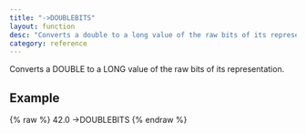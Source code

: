 ```yaml
---
title: "->DOUBLEBITS"
layout: function
desc: "Converts a double to a long value of the raw bits of its representation."
category: reference
---
```


Converts a DOUBLE to a LONG value of the raw bits of its representation.

## Example ##

{% raw %}
<warp10-warpscript-widget backend="{{backend}}"  exec-endpoint="{{execEndpoint}}">42.0
->DOUBLEBITS
</warp10-warpscript-widget>
{% endraw %}    
